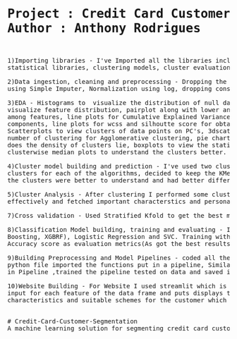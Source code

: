 <pre>
<h1>
Project : Credit Card Customer Segmentation
Author : Anthony Rodrigues
</h1>
</pre>

<pre>
1)Importing libraries - I've Imported all the libraries including libraries for preprocessing, visualization, 
statistical libraries, clustering models, cluster evaluation metrics, classification models, evaluation metrics, pipeline libraries.

2)Data ingestion, cleaning and preprocessing - Dropping the identifier column, dropping duplicate records, handling missing data 
using Simple Imputer, Normalization using log, dropping constant columns, handling multicollinearity, PCA for reducing dimensionality

3)EDA - Histograms to  visualize the distribution of null data columns to decide which statistical value to fill null with, to 
visualize feature distribution, pairplot along with lower and upper bounds to view outliers in each plot, heatmap to view correlation 
among features, line plots for Cumulative Explained Variance, Explained variance ratio to get the optimal number of principal
components, line plots for wcss and silhoutte score for obtaining the clusters number, Countplots to view cluster distribution, 
Scatterplots to view clusters of data points on PC's, 3dscatterplot to get better visualization of the, Dendogram to get the optimal 
number of clustering for Agglomerative clustering, pie charts to summarize percentages of each cluster, histograms to view where 
does the density of clusters lie, boxplots to view the statistical distribution of each cluster, scatterplots, kdeplots, 
clusterwise median plots to understand the clusters better.

4)Cluster model building and prediction - I've used two clustering techniques to cluster the data and to visualize the
clusters for each of the algorithms, decided to keep the KMeans Clusters as the clusters had higher silhoutte score and 
the clusters were better to understand and had better differenciating factors .

5)Cluster Analysis - After clustering I performed some clusterwise visualizations to analyze and understand the clusters
effectively and fetched important characterstics and personalized schemes for the customers.

7)Cross validation - Used Stratified Kfold to get the best model among all splits.

8)Classification Model building, training and evaluating - Intializing Boosting models (Decision tree, Random Forest, XGB, Gradient 
Boosting, XGBRF), Logistic Regression and SVC. Training with no parameter tuning . Evaluating models on unseen test data. Using 
Accuracy score as evaluation metrics(As got the best results no need for hyperparameter tuning).

9)Building Preprocessing and Model Pipelines - coded all the steps used in preprocessing steps (Clustering and Classification) in a 
python file imported the functions put in a pipeline, Similar approach for the models initialized the Kmeans and Decision tree model
in Pipeline ,trained the pipeline tested on data and saved in pickle file format.

10)Website Building - For Website I used streamlit which is easy to use, easy to deploy, and still has better UI. The website takes 
input for each feature of the data frame and puts displays the information for confirmation and predicts the cluster and the clusters 
characteristics and suitable schemes for the customer which was observedd through cluster analysis.


# Credit-Card-Customer-Segmentation
A machine learning solution for segmenting credit card customers based on spending patterns, payment behavior, and demographics to enable targeted marketing strategies and personalized services.
